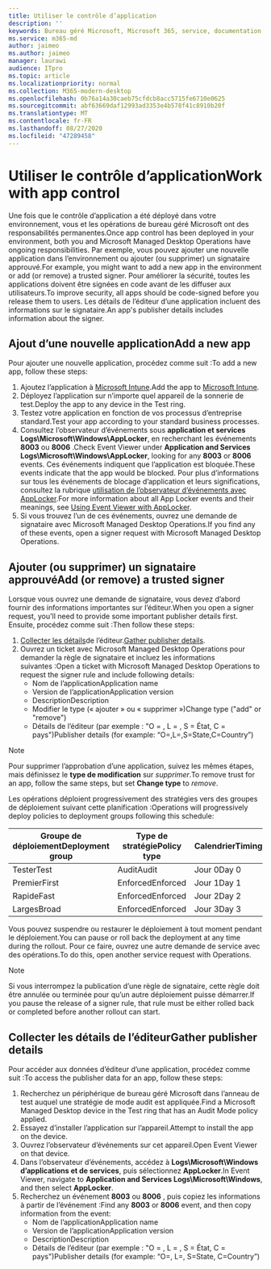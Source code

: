 ```yaml
---
title: Utiliser le contrôle d’application
description: ''
keywords: Bureau géré Microsoft, Microsoft 365, service, documentation
ms.service: m365-md
author: jaimeo
ms.author: jaimeo
manager: laurawi
audience: ITpro
ms.topic: article
ms.localizationpriority: normal
ms.collection: M365-modern-desktop
ms.openlocfilehash: 0b76a14a30caeb75cfdcb8acc5715fe6710e0625
ms.sourcegitcommit: abf63669daf12993ad3353e4b578f41c8910b20f
ms.translationtype: MT
ms.contentlocale: fr-FR
ms.lasthandoff: 08/27/2020
ms.locfileid: "47289458"
---
```

# <a name="work-with-app-control"></a><span data-ttu-id="d70cd-103">Utiliser le contrôle d’application</span><span class="sxs-lookup"><span data-stu-id="d70cd-103">Work with app control</span></span>

<span data-ttu-id="d70cd-104">Une fois que le contrôle d’application a été déployé dans votre environnement, vous et les opérations de bureau géré Microsoft ont des responsabilités permanentes.</span><span class="sxs-lookup"><span data-stu-id="d70cd-104">Once app control has been deployed in your environment, both you and Microsoft Managed Desktop Operations have ongoing responsibilities.</span></span> <span data-ttu-id="d70cd-105">Par exemple, vous pouvez ajouter une nouvelle application dans l’environnement ou ajouter (ou supprimer) un signataire approuvé.</span><span class="sxs-lookup"><span data-stu-id="d70cd-105">For example, you might want to add a new app in the environment or add (or remove) a trusted signer.</span></span> <span data-ttu-id="d70cd-106">Pour améliorer la sécurité, toutes les applications doivent être signées en code avant de les diffuser aux utilisateurs.</span><span class="sxs-lookup"><span data-stu-id="d70cd-106">To improve security, all apps should be code-signed before you release them to users.</span></span> <span data-ttu-id="d70cd-107">Les détails de l’éditeur d’une application incluent des informations sur le signataire.</span><span class="sxs-lookup"><span data-stu-id="d70cd-107">An app's publisher details includes information about the signer.</span></span>


## <a name="add-a-new-app"></a><span data-ttu-id="d70cd-108">Ajout d’une nouvelle application</span><span class="sxs-lookup"><span data-stu-id="d70cd-108">Add a new app</span></span>

<span data-ttu-id="d70cd-109">Pour ajouter une nouvelle application, procédez comme suit :</span><span class="sxs-lookup"><span data-stu-id="d70cd-109">To add a new app, follow these steps:</span></span>

1. <span data-ttu-id="d70cd-110">Ajoutez l’application à [Microsoft Intune](https://docs.microsoft.com/mem/intune/apps/apps-win32-app-management).</span><span class="sxs-lookup"><span data-stu-id="d70cd-110">Add the app to [Microsoft Intune](https://docs.microsoft.com/mem/intune/apps/apps-win32-app-management).</span></span>
2. <span data-ttu-id="d70cd-111">Déployez l’application sur n’importe quel appareil de la sonnerie de test.</span><span class="sxs-lookup"><span data-stu-id="d70cd-111">Deploy the app to any device in the Test ring.</span></span> 
3. <span data-ttu-id="d70cd-112">Testez votre application en fonction de vos processus d’entreprise standard.</span><span class="sxs-lookup"><span data-stu-id="d70cd-112">Test your app according to your standard business processes.</span></span> 
4. <span data-ttu-id="d70cd-113">Consultez l’observateur d’événements sous **application et services Logs\Microsoft\Windows\AppLocker**, en recherchant les événements **8003** ou **8006** .</span><span class="sxs-lookup"><span data-stu-id="d70cd-113">Check Event Viewer under **Application and Services Logs\Microsoft\Windows\AppLocker**, looking for any **8003** or **8006** events.</span></span> <span data-ttu-id="d70cd-114">Ces événements indiquent que l’application est bloquée.</span><span class="sxs-lookup"><span data-stu-id="d70cd-114">These events indicate that the app would be blocked.</span></span> <span data-ttu-id="d70cd-115">Pour plus d’informations sur tous les événements de blocage d’application et leurs significations, consultez la rubrique [utilisation de l’observateur d’événements avec AppLocker](https://docs.microsoft.com/windows/security/threat-protection/windows-defender-application-control/applocker/using-event-viewer-with-applocker).</span><span class="sxs-lookup"><span data-stu-id="d70cd-115">For more information about all App Locker events and their meanings, see [Using Event Viewer with AppLocker](https://docs.microsoft.com/windows/security/threat-protection/windows-defender-application-control/applocker/using-event-viewer-with-applocker).</span></span>
5. <span data-ttu-id="d70cd-116">Si vous trouvez l’un de ces événements, ouvrez une demande de signataire avec Microsoft Managed Desktop Operations.</span><span class="sxs-lookup"><span data-stu-id="d70cd-116">If you find any of these events, open a signer request with Microsoft Managed Desktop Operations.</span></span>

## <a name="add-or-remove-a-trusted-signer"></a><span data-ttu-id="d70cd-117">Ajouter (ou supprimer) un signataire approuvé</span><span class="sxs-lookup"><span data-stu-id="d70cd-117">Add (or remove) a trusted signer</span></span>

<span data-ttu-id="d70cd-118">Lorsque vous ouvrez une demande de signataire, vous devez d’abord fournir des informations importantes sur l’éditeur.</span><span class="sxs-lookup"><span data-stu-id="d70cd-118">When you open a signer request, you'll need to provide some important publisher details first.</span></span> <span data-ttu-id="d70cd-119">Ensuite, procédez comme suit :</span><span class="sxs-lookup"><span data-stu-id="d70cd-119">Then follow these steps:</span></span>

1. <span data-ttu-id="d70cd-120">[Collecter les détails](#gather-publisher-details)de l’éditeur.</span><span class="sxs-lookup"><span data-stu-id="d70cd-120">[Gather publisher details](#gather-publisher-details).</span></span>
2. <span data-ttu-id="d70cd-121">Ouvrez un ticket avec Microsoft Managed Desktop Operations pour demander la règle de signataire et incluez les informations suivantes :</span><span class="sxs-lookup"><span data-stu-id="d70cd-121">Open a ticket with Microsoft Managed Desktop Operations to request the signer rule and include following details:</span></span>  
    - <span data-ttu-id="d70cd-122">Nom de l’application</span><span class="sxs-lookup"><span data-stu-id="d70cd-122">Application name</span></span> 
    - <span data-ttu-id="d70cd-123">Version de l’application</span><span class="sxs-lookup"><span data-stu-id="d70cd-123">Application version</span></span> 
    - <span data-ttu-id="d70cd-124">Description</span><span class="sxs-lookup"><span data-stu-id="d70cd-124">Description</span></span> 
    - <span data-ttu-id="d70cd-125">Modifier le type (« ajouter » ou « supprimer »)</span><span class="sxs-lookup"><span data-stu-id="d70cd-125">Change type ("add" or "remove")</span></span>  
    - <span data-ttu-id="d70cd-126">Détails de l’éditeur (par exemple : "O = <publisher name> , L = <location> , S = État, C = pays")</span><span class="sxs-lookup"><span data-stu-id="d70cd-126">Publisher details (for example: “O=<publisher name>,L=<location>,S=State,C=Country”)</span></span> 

> [!NOTE]
> <span data-ttu-id="d70cd-127">Pour supprimer l’approbation d’une application, suivez les mêmes étapes, mais définissez le **type de modification** sur *supprimer*.</span><span class="sxs-lookup"><span data-stu-id="d70cd-127">To remove trust for an app, follow the same steps, but set **Change type** to *remove*.</span></span>

<span data-ttu-id="d70cd-128">Les opérations déploient progressivement des stratégies vers des groupes de déploiement suivant cette planification :</span><span class="sxs-lookup"><span data-stu-id="d70cd-128">Operations will progressively deploy policies to deployment groups following this schedule:</span></span>


|<span data-ttu-id="d70cd-129">Groupe de déploiement</span><span class="sxs-lookup"><span data-stu-id="d70cd-129">Deployment group</span></span>  |<span data-ttu-id="d70cd-130">Type de stratégie</span><span class="sxs-lookup"><span data-stu-id="d70cd-130">Policy type</span></span>  |<span data-ttu-id="d70cd-131">Calendrier</span><span class="sxs-lookup"><span data-stu-id="d70cd-131">Timing</span></span>  |
|---------|---------|---------|
|<span data-ttu-id="d70cd-132">Tester</span><span class="sxs-lookup"><span data-stu-id="d70cd-132">Test</span></span>     |  <span data-ttu-id="d70cd-133">Audit</span><span class="sxs-lookup"><span data-stu-id="d70cd-133">Audit</span></span>       |  <span data-ttu-id="d70cd-134">Jour 0</span><span class="sxs-lookup"><span data-stu-id="d70cd-134">Day 0</span></span>       |
|<span data-ttu-id="d70cd-135">Premier</span><span class="sxs-lookup"><span data-stu-id="d70cd-135">First</span></span>     | <span data-ttu-id="d70cd-136">Enforced</span><span class="sxs-lookup"><span data-stu-id="d70cd-136">Enforced</span></span>        | <span data-ttu-id="d70cd-137">Jour 1</span><span class="sxs-lookup"><span data-stu-id="d70cd-137">Day 1</span></span>        |
|<span data-ttu-id="d70cd-138">Rapide</span><span class="sxs-lookup"><span data-stu-id="d70cd-138">Fast</span></span>     | <span data-ttu-id="d70cd-139">Enforced</span><span class="sxs-lookup"><span data-stu-id="d70cd-139">Enforced</span></span>        |  <span data-ttu-id="d70cd-140">Jour 2</span><span class="sxs-lookup"><span data-stu-id="d70cd-140">Day 2</span></span>       |
|<span data-ttu-id="d70cd-141">Larges</span><span class="sxs-lookup"><span data-stu-id="d70cd-141">Broad</span></span>     | <span data-ttu-id="d70cd-142">Enforced</span><span class="sxs-lookup"><span data-stu-id="d70cd-142">Enforced</span></span>        |  <span data-ttu-id="d70cd-143">Jour 3</span><span class="sxs-lookup"><span data-stu-id="d70cd-143">Day 3</span></span>       |


<span data-ttu-id="d70cd-144">Vous pouvez suspendre ou restaurer le déploiement à tout moment pendant le déploiement.</span><span class="sxs-lookup"><span data-stu-id="d70cd-144">You can pause or roll back the deployment at any time during the rollout.</span></span> <span data-ttu-id="d70cd-145">Pour ce faire, ouvrez une autre demande de service avec des opérations.</span><span class="sxs-lookup"><span data-stu-id="d70cd-145">To do this, open another service request with Operations.</span></span>

> [!NOTE]
> <span data-ttu-id="d70cd-146">Si vous interrompez la publication d’une règle de signataire, cette règle doit être annulée ou terminée pour qu’un autre déploiement puisse démarrer.</span><span class="sxs-lookup"><span data-stu-id="d70cd-146">If you pause the release of a signer rule, that rule must be either rolled back or completed before another rollout can start.</span></span>

## <a name="gather-publisher-details"></a><span data-ttu-id="d70cd-147">Collecter les détails de l’éditeur</span><span class="sxs-lookup"><span data-stu-id="d70cd-147">Gather publisher details</span></span>

<span data-ttu-id="d70cd-148">Pour accéder aux données d’éditeur d’une application, procédez comme suit :</span><span class="sxs-lookup"><span data-stu-id="d70cd-148">To access the publisher data for an app, follow these steps:</span></span>

1. <span data-ttu-id="d70cd-149">Recherchez un périphérique de bureau géré Microsoft dans l’anneau de test auquel une stratégie de mode audit est appliquée.</span><span class="sxs-lookup"><span data-stu-id="d70cd-149">Find a Microsoft Managed Desktop device in the Test ring that has an Audit Mode policy applied.</span></span> 
2. <span data-ttu-id="d70cd-150">Essayez d’installer l’application sur l’appareil.</span><span class="sxs-lookup"><span data-stu-id="d70cd-150">Attempt to install the app on the device.</span></span>
3. <span data-ttu-id="d70cd-151">Ouvrez l’observateur d’événements sur cet appareil.</span><span class="sxs-lookup"><span data-stu-id="d70cd-151">Open Event Viewer on that device.</span></span> 
4. <span data-ttu-id="d70cd-152">Dans l’observateur d’événements, accédez à **Logs\Microsoft\Windows d’applications et de services**, puis sélectionnez **AppLocker**.</span><span class="sxs-lookup"><span data-stu-id="d70cd-152">In Event Viewer, navigate to **Application and Services Logs\Microsoft\Windows**, and then select **AppLocker**.</span></span> 
5. <span data-ttu-id="d70cd-153">Recherchez un événement **8003** ou **8006** , puis copiez les informations à partir de l’événement :</span><span class="sxs-lookup"><span data-stu-id="d70cd-153">Find any **8003** or **8006** event, and then copy information from the event:</span></span> 
    - <span data-ttu-id="d70cd-154">Nom de l’application</span><span class="sxs-lookup"><span data-stu-id="d70cd-154">Application name</span></span> 
    - <span data-ttu-id="d70cd-155">Version de l’application</span><span class="sxs-lookup"><span data-stu-id="d70cd-155">Application version</span></span> 
    - <span data-ttu-id="d70cd-156">Description</span><span class="sxs-lookup"><span data-stu-id="d70cd-156">Description</span></span> 
    - <span data-ttu-id="d70cd-157">Détails de l’éditeur (par exemple : "O = <publisher name> , L = <location> , S = État, C = pays")</span><span class="sxs-lookup"><span data-stu-id="d70cd-157">Publisher details (for example: “O=<publisher name>, L=<location>, S=State, C=Country”)</span></span> 
